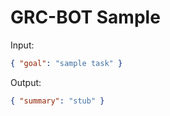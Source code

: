 # GRC-BOT Sample

Input:

```json
{ "goal": "sample task" }
```

Output:

```json
{ "summary": "stub" }
```
